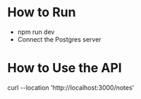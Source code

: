 # How to Run
- npm run dev
- Connect the Postgres server

# How to Use the API
curl --location 'http://localhost:3000/notes'